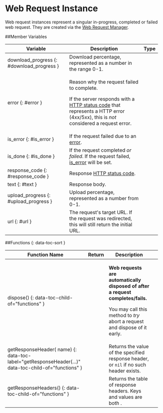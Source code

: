 # Web Request Instance

Web request instances represent a singular in-progress, completed or failed web request. They are created via the [Web Request Manager](webrequest.md).

##Member Variables

Variable | Description | Type
-- | -- | :--
download_progress {: #download_progress } | Download percentage, represented as a number in the range 0-1. | [<span class="tag flo"></span>](types.md)
error {: #error } | <p>Reason why the request failed to complete.</p><p>If the server responds with a [HTTP status code](#response_code) that represents a HTTP error (4xx/5xx), this is _not_ considered a request error.</p> | [<span class="tag str"></span>](types.md)
is_error {: #is_error } | If the request failed due to an [error](#error). | [<span class="tag boo"></span>](types.md)
is_done {: #is_done } | If the request completed _or failed_. If the request failed, [is_error](#is_error) will be set. | [<span class="tag boo"></span>](types.md)
response_code {: #response_code } | Response [HTTP status code](https://developer.mozilla.org/en-US/docs/Web/HTTP/Status). | [<span class="tag number"></span>](types.md)
text {: #text } | Response body. | [<span class="tag str"></span>](types.md)
upload_progress {: #upload_progress } | Upload percentage, represented as a number from 0-1. | [<span class="tag flo"></span>](types.md)
url {: #url } | The request's target URL. If the request was redirected, this will still return the initial URL. | [<span class="tag str"></span>](types.md)

##Functions {: data-toc-sort }

Function Name | Return | Description | &nbsp;
-- | -- | -- | --:
dispose() {: data-toc-child-of="functions" } | | <p>**Web requests are automatically disposed of after a request completes/fails.**</p><p>You may call this method to _try_ abort a request and dispose of it early.</p> |
getResponseHeader([<span class="tag str"></span>](types.md) name) {: data-toc-label="getResponseHeader(...)" data-toc-child-of="functions" } | [<span class="ret str"></span>](types.md) | Returns the value of the specified response header, or `nil` if no such header exists. |
getResponseHeaders() {: data-toc-child-of="functions" } | [<span class="ret tab"></span>](types.md)  | Returns the table of response headers. Keys and values are both [<span class="tag str"></span>](types.md). |
